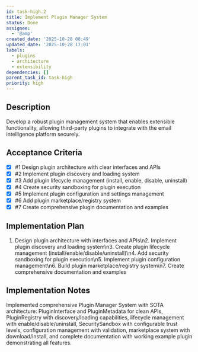 ```yaml
---
id: task-high.2
title: Implement Plugin Manager System
status: Done
assignee:
  - '@amp'
created_date: '2025-10-28 08:49'
updated_date: '2025-10-28 17:01'
labels:
  - plugins
  - architecture
  - extensibility
dependencies: []
parent_task_id: task-high
priority: high
---
```


## Description

<!-- SECTION:DESCRIPTION:BEGIN -->
Develop a robust plugin management system that enables extensible functionality, allowing third-party plugins to integrate with the email intelligence platform securely.
<!-- SECTION:DESCRIPTION:END -->

## Acceptance Criteria
<!-- AC:BEGIN -->
- [x] #1 Design plugin architecture with clear interfaces and APIs
- [x] #2 Implement plugin discovery and loading system
- [x] #3 Add plugin lifecycle management (install, enable, disable, uninstall)
- [x] #4 Create security sandboxing for plugin execution
- [x] #5 Implement plugin configuration and settings management
- [x] #6 Add plugin marketplace/registry system
- [x] #7 Create comprehensive plugin documentation and examples
<!-- AC:END -->

## Implementation Plan

<!-- SECTION:PLAN:BEGIN -->
1. Design plugin architecture with interfaces and APIs\n2. Implement plugin discovery and loading system\n3. Create plugin lifecycle management (install/enable/disable/uninstall)\n4. Add security sandboxing for plugin execution\n5. Implement plugin configuration management\n6. Build plugin marketplace/registry system\n7. Create comprehensive documentation and examples
<!-- SECTION:PLAN:END -->

## Implementation Notes

<!-- SECTION:NOTES:BEGIN -->
Implemented comprehensive Plugin Manager System with SOTA architecture: PluginInterface and PluginMetadata for clean APIs, PluginRegistry with discovery/loading capabilities, lifecycle management with enable/disable/uninstall, SecuritySandbox with configurable trust levels, configuration management with validation, marketplace system with download/install, and complete documentation with working example plugin demonstrating all features.
<!-- SECTION:NOTES:END -->
